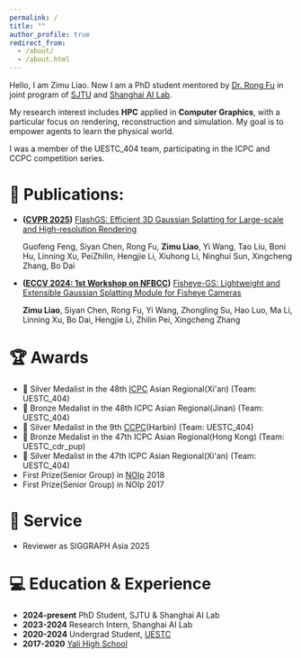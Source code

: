 ```yaml
---
permalink: /
title: ""
author_profile: true
redirect_from:  
  - /about/
  - /about.html
---
```

Hello, I am Zimu Liao. Now I am a PhD student mentored by [Dr. Rong Fu](https://scholar.google.com/citations?user=kz2T3P0AAAAJ&hl=zh-TW&oi=sra) in joint program of [SJTU](https://www.sjtu.edu.cn/) and [Shanghai AI Lab](https://www.shlab.org.cn/). 

My research interest includes **HPC** applied in **Computer Graphics**, with a particular focus on rendering, reconstruction and simulation. My goal is to empower agents to learn the physical world.

I was a member of the UESTC_404 team, participating in the ICPC and CCPC competition series. 




# 📑 Publications:
+ **([CVPR 2025](https://cvpr.thecvf.com))** [FlashGS: Efficient 3D Gaussian Splatting for Large-scale and High-resolution Rendering](https://maxwellf1.github.io/flashgs_page/)

  Guofeng Feng, Siyan Chen, Rong Fu, **Zimu Liao**, Yi Wang, Tao Liu, Boni Hu, Linning Xu, PeiZhilin, Hengjie Li, Xiuhong Li, Ninghui Sun, Xingcheng Zhang, Bo Dai
+ **([ECCV 2024: 1st Workshop on NFBCC](https://neural-bcc.github.io/2024/2024.html))** [Fisheye-GS: Lightweight and Extensible Gaussian Splatting Module for Fisheye Cameras](https://github.com/zmliao/Fisheye-GS)

  **Zimu Liao**, Siyan Chen, Rong Fu, Yi Wang, Zhongling Su, Hao Luo, Ma Li, Linning Xu, Bo Dai, Hengjie Li, Zhilin Pei, Xingcheng Zhang


# 🏆 Awards
+ 🥈 Silver Medalist in the 48th [ICPC](https://icpc.global/) Asian Regional(Xi'an) (Team: UESTC_404)
+ 🥉 Bronze Medalist in the 48th ICPC Asian Regional(Jinan) (Team: UESTC_404)
+ 🥈 Silver Medalist in the 9th [CCPC](https://ccpc.io/)(Harbin) (Team: UESTC_404)
+ 🥉 Bronze Medalist in the 47th ICPC Asian Regional(Hong Kong) (Team: UESTC_cdr_pup)
+ 🥈 Silver Medalist in the 47th ICPC Asian Regional(Xi'an) (Team: UESTC_404)
+ First Prize(Senior Group) in [NOIp](https://www.noi.cn/gynoi/jj/) 2018
+ First Prize(Senior Group) in NOIp 2017

# 💁 Service
+ Reviewer as SIGGRAPH Asia 2025
# 💻 Education & Experience
+ **2024-present** PhD Student, SJTU & Shanghai AI Lab
+ **2023-2024** Research Intern, Shanghai AI Lab
+ **2020-2024** Undergrad Student, [UESTC](https://www.uestc.edu.cn)
+ **2017-2020** [Yali High School](http://www.yali.hn.cn)


